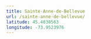 ```yaml
---
title: Sainte-Anne-de-Bellevue
url: /sainte-anne-de-bellevue/
latitude: 45.4038563
longitude: -73.9523976
---
```

